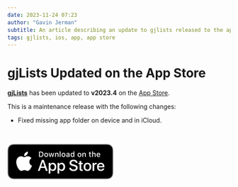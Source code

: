 ```yaml
---
date: 2023-11-24 07:23
author: "Gavin Jerman"
subtitle: An article describing an update to gjlists released to the app store.
tags: gjlists, ios, app, app store
---
```


# gjLists Updated on the App Store

[**gjLists**](/projects/gjLists) has been updated to **v2023.4** on the [App Store](https://apps.apple.com/gb/app/gjlists/id1528217135?platform=iphone).

This is a maintenance release with the following changes:
- Fixed missing app folder on device and in iCloud.
<br>

[![download](/images/Download_on_the_App_Store_Badge_US-UK_RGB_blk_092917.svg)](https://apps.apple.com/gb/app/gjlists/id1528217135?platform=iphone)
